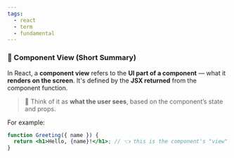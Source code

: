 ```yaml
---
tags:
  - react
  - term
  - fundamental
---
```


### 🔹 Component View (Short Summary)

In React, a **component view** refers to the **UI part of a component** — what it **renders on the screen**. It's defined by the **JSX returned** from the component function.

> 🧠 Think of it as **what the user sees**, based on the component’s state and props.

For example:

```jsx
function Greeting({ name }) {
  return <h1>Hello, {name}!</h1>; // 👈 this is the component's "view"
}
```